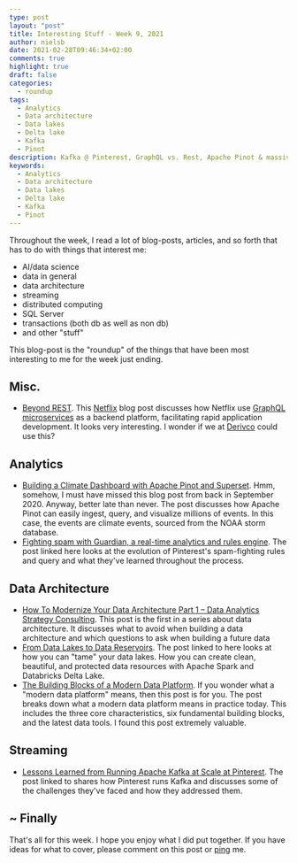 ```yaml
---
type: post
layout: "post"
title: Interesting Stuff - Week 9, 2021
author: nielsb
date: 2021-02-28T09:46:34+02:00
comments: true
highlight: true
draft: false
categories:
  - roundup
tags:
  - Analytics
  - Data architecture
  - Data lakes
  - Delta lake
  - Kafka
  - Pinot
description: Kafka @ Pinterest, GraphQL vs. Rest, Apache Pinot & massive datasets, Data Architecture & Data lakes, and other interesting topics.
keywords:
  - Analytics
  - Data architecture
  - Data lakes
  - Delta lake
  - Kafka
  - Pinot   
---
```


Throughout the week, I read a lot of blog-posts, articles, and so forth that has to do with things that interest me:

* AI/data science
* data in general
* data architecture
* streaming
* distributed computing
* SQL Server
* transactions (both db as well as non db)
* and other "stuff"

This blog-post is the "roundup" of the things that have been most interesting to me for the week just ending.

<!--more-->

## Misc.

* [Beyond REST][1]. This [Netflix][netflx] blog post discusses how Netflix use [GraphQL microservices][2] as a backend platform, facilitating rapid application development. It looks very interesting. I wonder if we at [Derivco](/derivco) could use this?

## Analytics

* [Building a Climate Dashboard with Apache Pinot and Superset][3]. Hmm, somehow, I must have missed this blog post from back in September 2020. Anyway, better late than never. The post discusses how Apache Pinot can easily ingest, query, and visualize millions of events. In this case, the events are climate events, sourced from the NOAA storm database.
* [Fighting spam with Guardian, a real-time analytics and rules engine][4]. The post linked here looks at the evolution of Pinterest's spam-fighting rules and query and what they've learned throughout the process. 

## Data Architecture

* [How To Modernize Your Data Architecture Part 1 – Data Analytics Strategy Consulting][5]. This post is the first in a series about data architecture. It discusses what to avoid when building a data architecture and which questions to ask when building a future data 
* [From Data Lakes to Data Reservoirs][6]. The post linked to here looks at how you can "tame" your data lakes. How you can create clean, beautiful, and protected data resources with Apache Spark and Databricks Delta Lake.
* [The Building Blocks of a Modern Data Platform][7]. If you wonder what a "modern data platform" means, then this post is for you. The post breaks down what a modern data platform means in practice today. This includes the three core characteristics, six fundamental building blocks, and the latest data tools. I found this post extremely valuable.

## Streaming

* [Lessons Learned from Running Apache Kafka at Scale at Pinterest][8]. The post linked to shares how Pinterest runs Kafka and discusses some of the challenges they've faced and how they addressed them. 

## ~ Finally

That's all for this week. I hope you enjoy what I did put together. If you have ideas for what to cover, please comment on this post or [ping][ma] me.

[ma]: mailto:niels.it.berglund@gmail.com
[mp]: https://blog.acolyer.org
[iq]: https://www.infoq.com/
[ew]: http://sqlonice.com/
[re]: http://blog.revolutionanalytics.com
[sqsk]: https://www.sqlskills.com
[mdaveyblog]: https://mdavey.wordpress.com/
[charlblog]: https://charlla.com/

[jovpop]: https://twitter.com/JovanPop_MSFT
[bobw]: https://twitter.com/bobwardms
[revod]: https://twitter.com/revodavid
[lonny]: https://twitter.com/sqL_handLe
[ewtw]: https://twitter.com/sqlOnIce
[buckw]: https://twitter.com/BuckWoodyMSFT
[mattw]: https://twitter.com/matthewwarren
[murba]: https://twitter.com/muratdemirbas
[daveda]: https://twitter.com/davidthecoder
[adcol]: https://twitter.com/adriancolyer
[jesrod]: https://twitter.com/jrdothoughts
[tomaz]: https://twitter.com/tomaz_tsql
[dataart]: https://twitter.com/dataartisans
[luis]: https://twitter.com/luis_de_sousa
[benstop]: https://twitter.com/benstopford
[conflu]: https://twitter.com/confluentinc
[tylert]: https://twitter.com/tyler_treat
[andrewng]: https://twitter.com/AndrewYNg
[lawr]: https://twitter.com/bytezn
[jue]: https://twitter.com/b0rk
[yan]: https://twitter.com/theburningmonk
[danny]: https://twitter.com/g9yuayon
[rmoff]: https://twitter.com/rmoff
[ryansw]: https://twitter.com/ryanswanstrom
[pabloc]: https://twitter.com/pabloc_ds
[mklep]: https://twitter.com/martinkl
[mdavey]: https://twitter.com/matt_davey
[jboner]: https://twitter.com/jboner
[joeduff]: https://twitter.com/funcOfJoe
[charl]: https://twitter.com/charllamprecht
[dbricks]: https://twitter.com/databricks
[adsit]: https://twitter.com/SitnikAdam
[vicky]: https://twitter.com/vickyharp
[dscentral]: https://twitter.com/DataScienceCtrl
[natemc]: https://twitter.com/natemcmaster
[ads]: https://twitter.com/azuredatastudio
[travw]: https://twitter.com/radtravis
[emilk]: https://twitter.com/IsTheArchitect
[netflx]: https://netflixtechblog.com/


[1]: https://netflixtechblog.com/beyond-rest-1b76f7c20ef6
[2]: https://dev.to/mrfrontend/graphql-microservices-architecture-by-apollo-1m75
[3]: https://medium.com/apache-pinot-developer-blog/building-a-climate-dashboard-with-apache-pinot-and-superset-d3ee8cb7941d
[4]: https://medium.com/pinterest-engineering/fighting-spam-with-guardian-a-real-time-analytics-and-rules-engine-938e7e61fa27
[5]: https://www.theseattledataguy.com/how-to-modernize-your-data-architecture-part-1-data-analytics-strategy-consulting/
[6]: https://towardsdatascience.com/from-data-lakes-to-data-reservoirs-aa2efebb4f25
[7]: https://towardsdatascience.com/the-building-blocks-of-a-modern-data-platform-92e46061165
[8]: https://www.confluent.io/blog/running-kafka-at-scale-at-pinterest/
